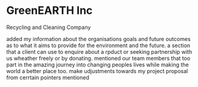 # GreenEARTH Inc
Recycling and Cleaning Company

added my information about the organisations goals and future outcomes as to what it aims to provide for the environment and the future.
a section that a client can use to enquire about a rpduct or seeking partnership with us wheather freely or by donating.
mentioned our team members that too part in the amazing journey into changing peoples lives while making the world a better place too.
make udjustments towards my project proposal from cerrtain pointers mentioned 